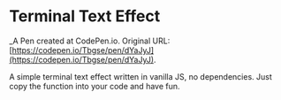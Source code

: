 # Terminal Text Effect
 _A Pen created at CodePen.io. Original URL: [https://codepen.io/Tbgse/pen/dYaJyJ](https://codepen.io/Tbgse/pen/dYaJyJ).

 A simple terminal text effect written in vanilla JS, no dependencies. Just copy the function into your code and have fun.